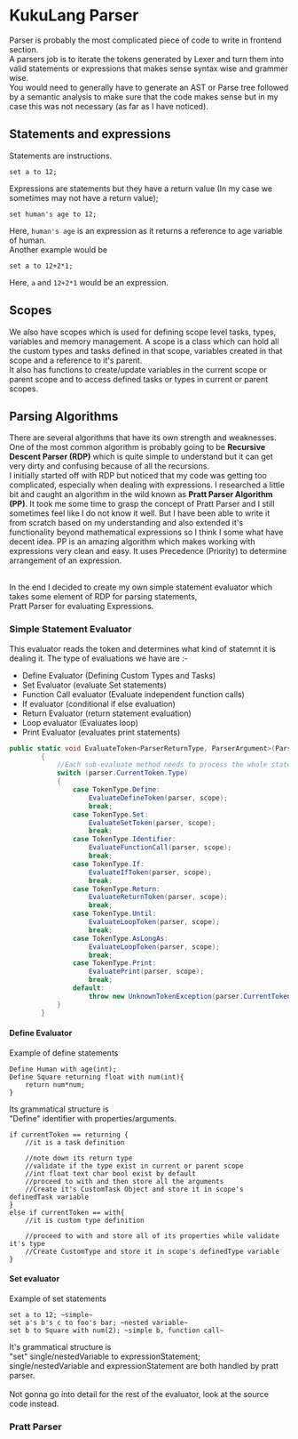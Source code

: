 # KukuLang Parser
Parser is probably the most complicated piece of code to write in frontend section. <br>
A parsers job is to iterate the tokens generated by Lexer and turn them into valid statements or expressions that makes sense syntax wise and grammer wise. <br>
You would need to generally have to generate an AST or Parse tree followed by a semantic analysis to make sure that the code makes sense but in my case this was not necessary (as far as I have noticed). <br>

## Statements and expressions
Statements are instructions.
```
set a to 12;
```
Expressions are statements but they have a return value (In my case we sometimes may not have a return value);
```
set human's age to 12;
```
Here, ```human's age``` is an expression as it returns a reference to age variable of human. <br>
Another example would be
```
set a to 12+2*1;
```
Here, ```a``` and ```12+2*1``` would be an expression.

## Scopes
We also have scopes which is used for defining scope level tasks, types, variables and memory management. A scope is a class which can hold all the custom types and tasks defined in that scope, variables created in that scope and a reference to it's parent. <br>
It also has functions to create/update variables in the current scope or parent scope and to access defined tasks or types in current or parent scopes.



## Parsing Algorithms
There are several algorithms that have its own strength and weaknesses. One of the most common algorithm is probably going to be **Recursive Descent Parser (RDP)** which is quite simple to understand but it can get very dirty and confusing because of all the recursions. <br>
I initially started off with RDP but noticed that my code was getting too complicated, especially when dealing with expressions. I researched a little bit and caught an algorithm in the wild known as **Pratt Parser Algorithm (PP)**. It took me some time to grasp the concept of Pratt Parser and I still sometimes feel like I do not know it well. But I have been able to write it from scratch based on my understanding and also extended it's functionality beyond mathematical expressions so I think I some what have decent idea. PP is an amazing algorithm which makes working with expressions very clean and easy. It uses Precedence (Priority) to determine arrangement of an expression. <br> <br>

In the end I decided to create my own simple statement evaluator which takes some element of RDP for parsing statements, <br>
Pratt Parser for evaluating Expressions.

### Simple Statement Evaluator
This evaluator reads the token and determines what kind of statemnt it is dealing it. The type of evaluations we have are :- <br>
- Define Evaluator (Defining Custom Types and Tasks)
- Set Evaluator (evaluate Set statements)
- Function Call evaluator (Evaluate independent function calls)
- If evaluator (conditional if else evaluation)
- Return Evaluator (return statement evaluation)
- Loop evaluator (Evaluates loop)
- Print Evaluator (evaluates print statements)
```c#
public static void EvaluateToken<ParserReturnType, ParserArgument>(ParserBase<ParserReturnType, ParserArgument> parser, ASTScope scope)
        {
            //Each sub-evaluate method needs to process the whole statement upto its ending token such as "."
            switch (parser.CurrentToken.Type)
            {
                case TokenType.Define:
                    EvaluateDefineToken(parser, scope);
                    break;
                case TokenType.Set:
                    EvaluateSetToken(parser, scope);
                    break;
                case TokenType.Identifier:
                    EvaluateFunctionCall(parser, scope);
                    break;
                case TokenType.If:
                    EvaluateIfToken(parser, scope);
                    break;
                case TokenType.Return:
                    EvaluateReturnToken(parser, scope);
                    break;
                case TokenType.Until:
                    EvaluateLoopToken(parser, scope);
                    break;
                case TokenType.AsLongAs:
                    EvaluateLoopToken(parser, scope);
                    break;
                case TokenType.Print:
                    EvaluatePrint(parser, scope);
                    break;
                default:
                    throw new UnknownTokenException(parser.CurrentToken);
            }
        }
```
#### Define Evaluator
Example of define statements
```
Define Human with age(int);
Define Square returning float with num(int){
    return num*num;
}
```
Its grammatical structure is <br>
"Define" identifier with properties/arguments. <br>
```pseudo
if currentToken == returning {
    //it is a task definition

    //note down its return type
    //validate if the type exist in current or parent scope
    //int float text char bool exist by default
    //proceed to with and then store all the arguments
    //Create it's CustomTask Object and store it in scope's definedTask variable
}
else if currentToken == with{
    //it is custom type definition

    //proceed to with and store all of its properties while validate it's type
    //Create CustomType and store it in scope's definedType variable
}
```
#### Set evaluator
Example of set statements
```
set a to 12; ~simple~
set a's b's c to foo's bar; ~nested variable~
set b to Square with num(2); ~simple b, function call~
```
It's grammatical structure is <br>
"set" single/nestedVariable to expressionStatement; <br>
single/nestedVariable and expressionStatement are both handled by pratt parser.<br> <br>
Not gonna go into detail for the rest of the evaluator, look at the source code instead.

### Pratt Parser
